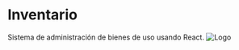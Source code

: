 # Inventario
Sistema de administración de bienes de uso usando React.
![Logo](https://raw.githubusercontent.com/belen15/Inventario/master/assets/Logo.jpg)